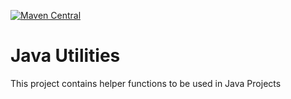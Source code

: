 [![Maven Central](https://img.shields.io/maven-central/v/dev.netcode/util.svg?label=Maven%20Central)](https://search.maven.org/search?q=g:%22dev.netcode%22%20AND%20a:%22util%22)

# Java Utilities
 
This project contains helper functions to be used in Java Projects
